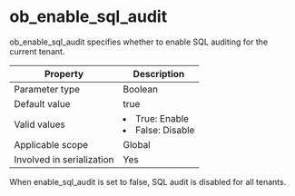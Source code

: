 ob_enable_sql_audit
========================================
<!-- # docslug#/oceanbase-database/oceanbase-database/V4.0.0/ob_enable_sql_audit-1-2-3 -->
ob_enable_sql_audit specifies whether to enable SQL auditing for the current tenant.


| **Property** | **Description** |
|---------|------------------------------------------------------------------------------------------------------------------|
| Parameter type | Boolean |
| Default value | true |
| Valid values | <li> True: Enable   <li> False: Disable |
| Applicable scope | Global |
| Involved in serialization | Yes |



When enable_sql_audit is set to false, SQL audit is disabled for all tenants.
